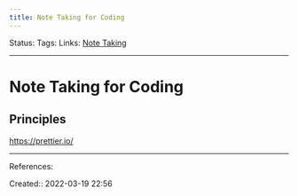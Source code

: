 ```yaml
---
title: Note Taking for Coding
---
```

Status: 
Tags: 
Links: [Note Taking](out/note-taking.md)
___

# Note Taking for Coding
## Principles
https://prettier.io/
___
References:

Created:: 2022-03-19 22:56

